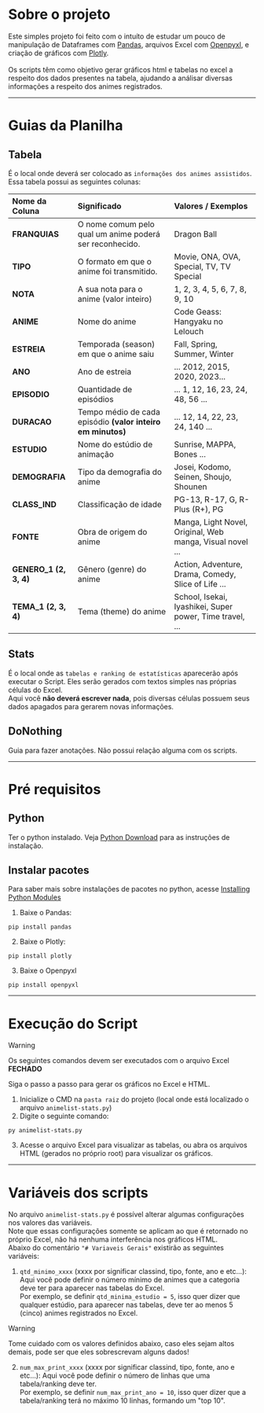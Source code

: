 # Sobre o projeto
Este simples projeto foi feito com o intuíto de estudar um pouco de manipulação de Dataframes com [Pandas](https://pandas.pydata.org/), arquivos Excel com [Openpyxl](https://openpyxl.readthedocs.io/), e criação de gráficos com [Plotly](https://plotly.com/).\
\
Os scripts têm como objetivo gerar gráficos html e tabelas no excel a respeito dos dados presentes na tabela, ajudando a análisar diversas informações a respeito dos animes registrados.


---


# Guias da Planilha
## Tabela
É o local onde deverá ser colocado as `informações dos animes assistidos`. Essa tabela possui as seguintes colunas:

| Nome da Coluna         | Significado                                                 | Valores / Exemplos                                        |                       
|:-----------------------|:------------------------------------------------------------|:----------------------------------------------------------|
| **FRANQUIAS**          | O nome comum pelo qual um anime poderá ser reconhecido.     | Dragon Ball                                               |
| **TIPO**               | O formato em que o anime foi transmitido.                   | Movie, ONA, OVA, Special, TV, TV Special                  |
| **NOTA**               | A sua nota para o anime (valor inteiro)                     | 1, 2, 3, 4, 5, 6, 7, 8, 9, 10                             |         
| **ANIME**              | Nome do anime                                               | Code Geass: Hangyaku no Lelouch                           | 
| **ESTREIA**            | Temporada (season) em que o anime saiu                      | Fall, Spring, Summer, Winter                              |
| **ANO**                | Ano de estreia                                              | ... 2012, 2015, 2020, 2023...                             |        
| **EPISODIO**           | Quantidade de episódios                                     | ... 1, 12, 16, 23, 24, 48, 56 ...                         | 
| **DURACAO**            | Tempo médio de cada episódio **(valor inteiro em minutos)** | ... 12, 14, 22, 23, 24, 140 ...                           |
| **ESTUDIO**            | Nome do estúdio de animação                                 | Sunrise, MAPPA, Bones ...                                 |
| **DEMOGRAFIA**         | Tipo da demografia do anime                                 | Josei, Kodomo, Seinen, Shoujo, Shounen                    |
| **CLASS_IND**          | Classificação de idade                                      | PG-13, R-17, G, R-Plus (R+), PG                           |                
| **FONTE**              | Obra de origem do anime                                     | Manga, Light Novel, Original, Web manga, Visual novel ... |
| **GENERO_1 (2, 3, 4)** | Gênero (genre) do anime                                     | Action, Adventure, Drama, Comedy, Slice of Life ...       |
| **TEMA_1 (2, 3, 4)**   | Tema (theme) do anime                                       | School, Isekai, Iyashikei, Super power, Time travel,  ... |                                                      


## Stats
É o local onde as `tabelas e ranking de estatísticas` aparecerão após executar o Script. Eles serão gerados com textos simples nas próprias células do Excel.\
Aqui você **não deverá escrever nada**, pois diversas células possuem seus dados apagados para gerarem novas informações.

## DoNothing
Guia para fazer anotações. Não possui relação alguma com os scripts.


---


# Pré requisitos
## Python
Ter o python instalado. Veja [Python Download](https://www.python.org/downloads/) para as instruções de instalação.


## Instalar pacotes
Para saber mais sobre instalações de pacotes no python, acesse [Installing Python Modules](https://docs.python.org/3/installing/index.html)
1. Baixe o Pandas:
```
pip install pandas
```
2. Baixe o Plotly:
```
pip install plotly
```
3. Baixe o Openpyxl
```
pip install openpyxl
```


---
# Execução do Script

> [!WARNING]  
> Os seguintes comandos devem ser executados com o arquivo Excel **FECHADO**

Siga o passo a passo para gerar os gráficos no Excel e HTML.

1. Inicialize o CMD na `pasta raiz` do projeto (local onde está localizado o arquivo `animelist-stats.py`)
2. Digite o seguinte comando:
```
py animelist-stats.py
```
3. Acesse o arquivo Excel para visualizar as tabelas, ou abra os arquivos HTML (gerados no próprio root) para visualizar os gráficos.


---
# Variáveis dos scripts
No arquivo `animelist-stats.py` é possível alterar algumas configurações nos valores das variáveis.\
Note que essas configurações somente se aplicam ao que é retornado no próprio Excel, não há nenhuma interferência nos gráficos HTML.\
Abaixo do comentário `"# Variaveis Gerais"` existirão as seguintes variáveis:
1. `qtd_minimo_xxxx` (xxxx por significar classind, tipo, fonte, ano e etc...): Aqui você pode definir o número mínimo de animes que a categoria deve ter para aparecer nas tabelas do Excel.\
Por exemplo, se definir `qtd_minima_estudio = 5`, isso quer dizer que qualquer estúdio, para aparecer nas tabelas, deve ter ao menos 5 (cinco) animes registrados no Excel.

> [!WARNING]  
> Tome cuidado com os valores definidos abaixo, caso eles sejam altos demais, pode ser que eles sobrescrevam alguns dados!

2. `num_max_print_xxxx` (xxxx por significar classind, tipo, fonte, ano e etc...): Aqui você pode definir o número de linhas que uma tabela/ranking deve ter.\
Por exemplo, se definir `num_max_print_ano = 10`, isso quer dizer que a tabela/ranking terá no máximo 10 linhas, formando um "top 10".